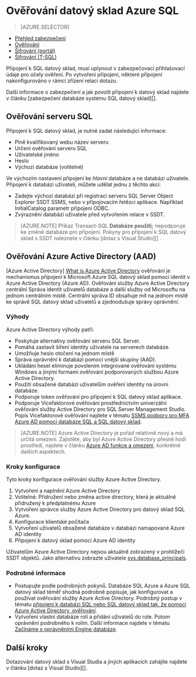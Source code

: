 <properties
   pageTitle="Ověřování Azure SQL datový sklad | Microsoft Azure"
   description="Azure Active Directory (AAD) a SQL Server ověřování datový sklad SQL Azure."
   services="sql-data-warehouse"
   documentationCenter=""
   authors="byham"
   manager="barbkess"
   editor=""
   tags=""/>

<tags
   ms.service="sql-data-warehouse"
   ms.devlang="na"
   ms.topic="article"
   ms.tgt_pltfrm="na"
   ms.workload="data-management"
   ms.date="09/24/2016"
   ms.author="rickbyh;barbkess;sonyama"/>

# <a name="authentication-to-azure-sql-data-warehouse"></a>Ověřování datový sklad Azure SQL

> [AZURE.SELECTOR]
- [Přehled zabezpečení](sql-data-warehouse-overview-manage-security.md)
- [Ověřování](sql-data-warehouse-authentication.md)
- [Šifrování (portál)](sql-data-warehouse-encryption-tde.md)
- [Šifrování (T-SQL)](sql-data-warehouse-encryption-tde-tsql.md)

Připojení k SQL datový sklad, musí uplynout v zabezpečovací přihlašovací údaje pro účely ověření. Po vytvoření připojení, některé připojení nakonfigurováno v rámci zřízení relaci dotazu.  

Další informace o zabezpečení a jak povolit připojení k datový sklad najdete v článku [zabezpečení databáze systému SQL datový sklad][].

## <a name="sql-authentication"></a>Ověřování serveru SQL
Připojení k SQL datový sklad, je nutné zadat následující informace:

- Plně kvalifikovaný webu název serveru
- Určení ověřování serveru SQL
- Uživatelské jméno
- Heslo
- Výchozí databáze (volitelné)

Ve výchozím nastavení připojení ke *hlavní* databáze a ne databázi uživatele. Připojení k databázi uživateli, můžete udělat jednu z těchto akcí:

- Zadejte výchozí databázi při registraci serveru SQL Server Object Explorer SSDT SSMS, nebo v připojovacím řetězci aplikace. Například InitialCatalog parametr připojení ODBC.
- Zvýraznění databázi uživatele před vytvořením relace v SSDT.

> [AZURE.NOTE] Příkaz Transact-SQL **Databáze použití;** nepodporuje ke změně databáze pro připojení. Pokyny pro připojení k SQL datový sklad s SSDT naleznete v článku [dotaz s Visual Studio][] .

## <a name="azure-active-directory-aad-authentication"></a>Ověřování Azure Active Directory (AAD)

[Azure Active Directory] [ What is Azure Active Directory] ověřování je mechanismus připojení k Microsoft Azure SQL datový sklad pomocí identit v Azure Active Directory (Azure AD). Ověřování služby Azure Active Directory centrální Správa identit uživatelů databáze a další služby od Microsoftu na jednom centrálním místě. Centrální správa ID obsahuje mít na jednom místě ke správě SQL datový sklad uživatelů a zjednodušuje správy oprávnění. 

### <a name="benefits"></a>Výhody

Azure Active Directory výhody patří:

- Poskytuje alternativy ověřování serveru SQL Server.
- Pomáhá zastavit šíření identity uživatele na serverech databáze.
- Umožňuje heslo otočení na jednom místě
- Správa oprávnění k databázi pomocí vnější skupiny (AAD).
- Ukládání hesel eliminuje povolením integrované ověřování systému Windows a jinými formami ověřování podporovaných službou Azure Active Directory.
- Použití obsažené databázi uživatelům ověření identity na úrovni databáze.
- Podporuje token ověřování pro připojení k SQL datový sklad aplikace.
- Podporuje Vícefaktorové ověřování prostřednictvím univerzální ověřování služby Active Directory pro SQL Server Management Studio. Popis Vícefaktorové ověřování najdete v tématu [SSMS podpory pro MFA Azure AD pomocí databáze SQL a SQL datový sklad](../sql-database/sql-database-ssms-mfa-authentication.md).

> [AZURE.NOTE] Azure Active Directory je pořád relativně nový a má určitá omezení. Zajistěte, aby byl Azure Active Directory přesně hodí prostředí, najdete v článku [Azure AD funkce a omezení][], konkrétně dalších aspektech.

### <a name="configuration-steps"></a>Kroky konfigurace

Tyto kroky konfigurace ověřování služby Azure Active Directory.

1. Vytvoření a naplnění Azure Active Directory
2. Volitelné: Přidružení nebo změna active directory, která je aktuálně přidružený k předplatnému Azure
3. Vytvoření správce služby Azure Active Directory pro datový sklad SQL Azure.
4. Konfigurace klientské počítače
5. Vytvoření uživatelů obsažené databáze v databázi namapované Azure AD identity
6. Připojení k datový sklad pomocí Azure AD identity

Uživatelům Azure Active Directory nejsou aktuálně zobrazený v prohlížeči SSDT objektů. Jako alternativu zobrazte uživatele [sys.database_principals](https://msdn.microsoft.com/library/ms187328.aspx).
  
### <a name="find-the-details"></a>Podrobné informace
- Postupujte podle podrobných pokynů. Databáze SQL Azure a Azure SQL datový sklad téměř shodná podrobně popisuje, jak konfigurovat a používat ověřování služby Azure Active Directory. Podrobný postup v tématu [připojení k databázi SQL nebo SQL datový sklad tak, že pomocí Azure Active Directory, ověřování](../sql-database/sql-database-aad-authentication.md).
- Vytvoření vlastní databáze rolí a přidání uživatelů do role. Potom oprávnění podrobného k rolím. Další informace najdete v tématu [Začínáme s oprávněními Engine databáze](https://msdn.microsoft.com/library/mt667986.aspx).

## <a name="next-steps"></a>Další kroky

Dotazování datový sklad s Visual Studia a jiných aplikacích zahájíte najdete v článku [dotaz s Visual Studio][].

<!-- Article references -->
[Zabezpečení databáze aplikace SQL datový sklad]: ./sql-data-warehouse-overview-manage-security.md
[Dotaz se Visual Studio]: ./sql-data-warehouse-query-visual-studio.md
[What is Azure Active Directory]: ../active-directory/active-directory-whatis.md
[Azure AD funkce a omezení]: ../sql-database/sql-database-aad-authentication.md#azure-ad-features-and-limitations
